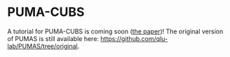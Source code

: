 # PUMA-CUBS
A tutorial for PUMA-CUBS is coming soon ([the paper](https://www.biorxiv.org/content/10.1101/2022.10.26.513833v1))!
The original version of PUMAS is still available here: https://github.com/qlu-lab/PUMAS/tree/original.
